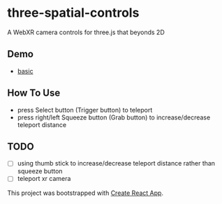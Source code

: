 # three-spatial-controls
A WebXR camera controls for three.js that beyonds 2D


## Demo
- [basic]()


## How To Use
- press Select button (Trigger button) to teleport
- press right/left Squeeze button (Grab button) to increase/decrease teleport distance


## TODO
- [ ] using thumb stick to increase/decrease teleport distance rather than squeeze button
- [ ]  teleport xr camera

This project was bootstrapped with [Create React App](https://github.com/facebook/create-react-app).

